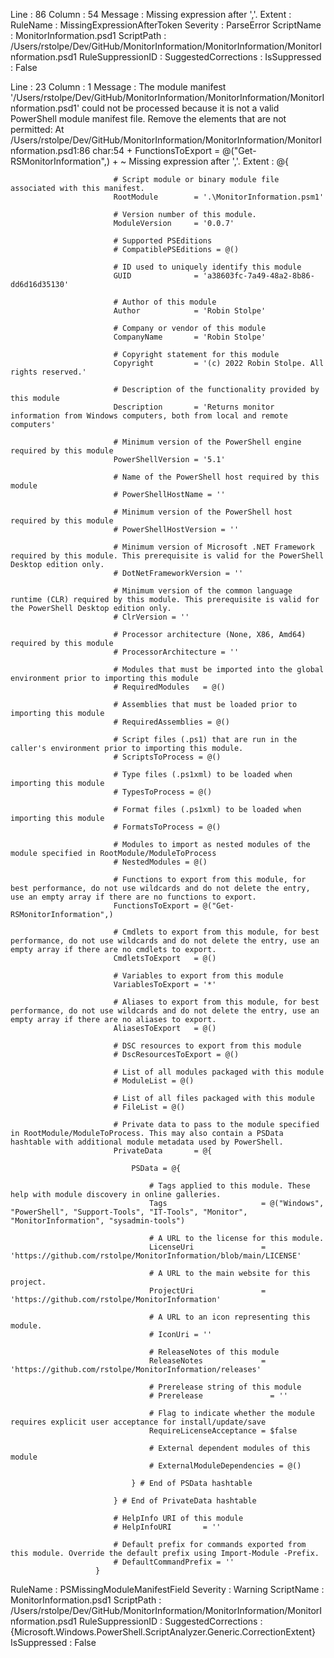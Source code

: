 ﻿
Line                 : 86
Column               : 54
Message              : Missing expression after ','.
Extent               : 
RuleName             : MissingExpressionAfterToken
Severity             : ParseError
ScriptName           : MonitorInformation.psd1
ScriptPath           : /Users/rstolpe/Dev/GitHub/MonitorInformation/MonitorInformation/MonitorInformation.psd1
RuleSuppressionID    : 
SuggestedCorrections : 
IsSuppressed         : False

Line                 : 23
Column               : 1
Message              : The module manifest '/Users/rstolpe/Dev/GitHub/MonitorInformation/MonitorInformation/MonitorInformation.psd1' could not be processed because it is not a valid PowerShell module manifest file. Remove the elements that are not permitted: At /Users/rstolpe/Dev/GitHub/MonitorInformation/MonitorInformation/MonitorInformation.psd1:86 char:54
                       +     FunctionsToExport = @("Get-RSMonitorInformation",)
                       +                                                      ~
                       Missing expression after ','.
Extent               : @{
                       
                           # Script module or binary module file associated with this manifest.
                           RootModule        = '.\MonitorInformation.psm1'
                       
                           # Version number of this module.
                           ModuleVersion     = '0.0.7'
                       
                           # Supported PSEditions
                           # CompatiblePSEditions = @()
                       
                           # ID used to uniquely identify this module
                           GUID              = 'a38603fc-7a49-48a2-8b86-dd6d16d35130'
                       
                           # Author of this module
                           Author            = 'Robin Stolpe'
                       
                           # Company or vendor of this module
                           CompanyName       = 'Robin Stolpe'
                       
                           # Copyright statement for this module
                           Copyright         = '(c) 2022 Robin Stolpe. All rights reserved.'
                       
                           # Description of the functionality provided by this module
                           Description       = 'Returns monitor information from Windows computers, both from local and remote computers'
                       
                           # Minimum version of the PowerShell engine required by this module
                           PowerShellVersion = '5.1'
                       
                           # Name of the PowerShell host required by this module
                           # PowerShellHostName = ''
                       
                           # Minimum version of the PowerShell host required by this module
                           # PowerShellHostVersion = ''
                       
                           # Minimum version of Microsoft .NET Framework required by this module. This prerequisite is valid for the PowerShell Desktop edition only.
                           # DotNetFrameworkVersion = ''
                       
                           # Minimum version of the common language runtime (CLR) required by this module. This prerequisite is valid for the PowerShell Desktop edition only.
                           # ClrVersion = ''
                       
                           # Processor architecture (None, X86, Amd64) required by this module
                           # ProcessorArchitecture = ''
                       
                           # Modules that must be imported into the global environment prior to importing this module
                           # RequiredModules   = @()
                       
                           # Assemblies that must be loaded prior to importing this module
                           # RequiredAssemblies = @()
                       
                           # Script files (.ps1) that are run in the caller's environment prior to importing this module.
                           # ScriptsToProcess = @()
                       
                           # Type files (.ps1xml) to be loaded when importing this module
                           # TypesToProcess = @()
                       
                           # Format files (.ps1xml) to be loaded when importing this module
                           # FormatsToProcess = @()
                       
                           # Modules to import as nested modules of the module specified in RootModule/ModuleToProcess
                           # NestedModules = @()
                       
                           # Functions to export from this module, for best performance, do not use wildcards and do not delete the entry, use an empty array if there are no functions to export.
                           FunctionsToExport = @("Get-RSMonitorInformation",)
                       
                           # Cmdlets to export from this module, for best performance, do not use wildcards and do not delete the entry, use an empty array if there are no cmdlets to export.
                           CmdletsToExport   = @()
                       
                           # Variables to export from this module
                           VariablesToExport = '*'
                       
                           # Aliases to export from this module, for best performance, do not use wildcards and do not delete the entry, use an empty array if there are no aliases to export.
                           AliasesToExport   = @()
                       
                           # DSC resources to export from this module
                           # DscResourcesToExport = @()
                       
                           # List of all modules packaged with this module
                           # ModuleList = @()
                       
                           # List of all files packaged with this module
                           # FileList = @()
                       
                           # Private data to pass to the module specified in RootModule/ModuleToProcess. This may also contain a PSData hashtable with additional module metadata used by PowerShell.
                           PrivateData       = @{
                       
                               PSData = @{
                       
                                   # Tags applied to this module. These help with module discovery in online galleries.
                                   Tags                     = @("Windows", "PowerShell", "Support-Tools", "IT-Tools", "Monitor", "MonitorInformation", "sysadmin-tools")
                       
                                   # A URL to the license for this module.
                                   LicenseUri               = 'https://github.com/rstolpe/MonitorInformation/blob/main/LICENSE'
                       
                                   # A URL to the main website for this project.
                                   ProjectUri               = 'https://github.com/rstolpe/MonitorInformation'
                       
                                   # A URL to an icon representing this module.
                                   # IconUri = ''
                       
                                   # ReleaseNotes of this module
                                   ReleaseNotes             = 'https://github.com/rstolpe/MonitorInformation/releases'
                       
                                   # Prerelease string of this module
                                   # Prerelease               = ''
                       
                                   # Flag to indicate whether the module requires explicit user acceptance for install/update/save
                                   RequireLicenseAcceptance = $false
                       
                                   # External dependent modules of this module
                                   # ExternalModuleDependencies = @()
                       
                               } # End of PSData hashtable
                       
                           } # End of PrivateData hashtable
                       
                           # HelpInfo URI of this module
                           # HelpInfoURI       = ''
                       
                           # Default prefix for commands exported from this module. Override the default prefix using Import-Module -Prefix.
                           # DefaultCommandPrefix = ''
                       }
RuleName             : PSMissingModuleManifestField
Severity             : Warning
ScriptName           : MonitorInformation.psd1
ScriptPath           : /Users/rstolpe/Dev/GitHub/MonitorInformation/MonitorInformation/MonitorInformation.psd1
RuleSuppressionID    : 
SuggestedCorrections : {Microsoft.Windows.PowerShell.ScriptAnalyzer.Generic.CorrectionExtent}
IsSuppressed         : False


